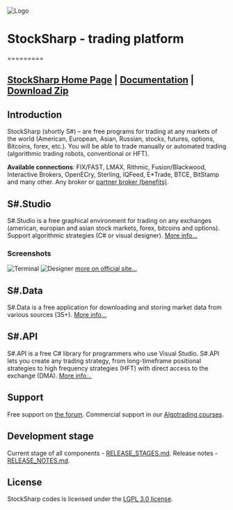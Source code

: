 ![Logo](https://avatars0.githubusercontent.com/u/10113234?v=3&s=100)
# StockSharp - trading platform
=========

[StockSharp Home Page][1] | [Documentation][2] | [Download Zip][3]
----------

## Introduction ##

StockSharp (shortly S#) – are free programs for trading at any markets of the world (American, European, Asian, Russian, stocks, futures, options, Bitcoins, forex, etc.). You will be able to trade manually or automated trading (algorithmic trading robots, conventional or HFT).

**Available connections**: FIX/FAST, LMAX, Rithmic, Fusion/Blackwood, Interactive Brokers, OpenECry, Sterling, IQFeed, E*Trade, BTCE, BitStamp and many other. Any broker or [partner broker (benefits)][6].

## S#.Studio

S#.Studio is a free graphical environment for trading on any exchanges (american, europian and asian stock markets, forex, bitcoins and options). Support algorithmic strategies (C# or visual designer). [More info...](http://stocksharp.com/products/studio/)

### Screenshots

![Terminal](http://stocksharp.com/file.ashx?t=forum&size=400x200&fid=2099)
![Designer](http://stocksharp.com/file.ashx?t=forum&size=400x200&fid=2091)
[more on official site...](http://stocksharp.com/products/studio/)

## S#.Data

S#.Data is a free application for downloading and storing market data from various sources (35+). [More info...](http://stocksharp.com/products/hydra/)

## S#.API

S#.API is a free C# library for programmers who use Visual Studio. S#.API lets you create any trading strategy, from long-timeframe positional strategies to high frequency strategies (HFT) with direct access to the exchange (DMA). [More info...](http://stocksharp.com/products/api/)

## Support

Free support on [the forum][5]. Commercial support in our [Algotrading courses][4].

## Development stage

Current stage of all components - [RELEASE_STAGES.md](../master/_ReleaseNotes/RELEASE_STAGES.md).
Release notes - [RELEASE_NOTES.md](../master/_ReleaseNotes/CHANGE_LOG_API.md).

## License

StockSharp codes is licensed under the [LGPL 3.0 license](../master/LICENSE).

  [1]: http://stocksharp.com
  [2]: http://stocksharp.com/doc
  [3]: https://github.com/StockSharp/StockSharp/releases
  [4]: http://edu.stocksharp.com
  [5]: http://stocksharp.com/forum
  [6]: http://stocksharp.com/broker
